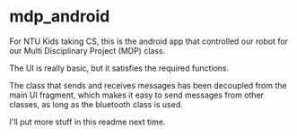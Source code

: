 # mdp_android
For NTU Kids taking CS, this is the android app that controlled our robot for our Multi Disciplinary Project (MDP) class. 

The UI is really basic, but it satisfies the required functions. 

The class that sends and receives messages has been decoupled from the main UI fragment, which makes it easy to send messages from other classes, as long as the bluetooth class is used. 

I'll put more stuff in this readme next time.
